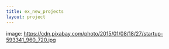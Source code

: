 ```yaml
---
title: ex_new_projects
layout: project
---
```

image: https://cdn.pixabay.com/photo/2015/01/08/18/27/startup-593341_960_720.jpg
